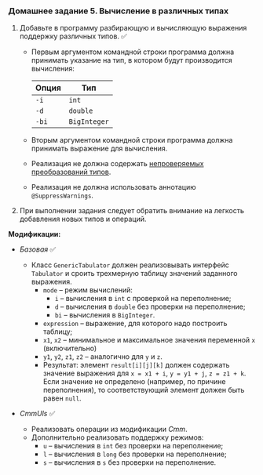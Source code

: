 ### Домашнее задание 5. Вычисление в различных типах

1. Добавьте в программу разбирающую и вычисляющую выражения поддержку различных типов. ✅

   - Первым аргументом командной строки программа должна принимать указание на тип, в котором будут производится вычисления:

     | Опция | Тип          |
     | ----- | ------------ |
     | `-i`  | `int`        |
     | `-d`  | `double`     |
     | `-bi` | `BigInteger` |

   - Вторым аргументом командной строки программа должна принимать выражение для вычисления.

   - Реализация не должна содержать [непроверяемых преобразований типов](http://docs.oracle.com/javase/specs/jls/se8/html/jls-5.html#jls-5.1.9).

   - Реализация не должна использовать аннотацию `@SuppressWarnings`.

2. При выполнении задания следует обратить внимание на легкость добавления новых типов и операций.

**Модификации:**

- _Базовая_ ✅

  - Класс `GenericTabulator` должен реализовывать интерфейс `Tabulator` и сроить трехмерную таблицу значений заданного выражения.
    - `mode` – режим вычислений:
      - `i` – вычисления в `int` с проверкой на переполнение;
      - `d` – вычисления в `double` без проверки на переполнение;
      - `bi` – вычисления в `BigInteger`.
    - `expression` – выражение, для которого надо построить таблицу;
    - `x1`, `x2` – минимальное и максимальное значения переменной `x` (включительно)
    - `y1`, `y2`, `z1`, `z2` – аналогично для `y` и `z`.
    - Результат: элемент `result[i][j][k]` должен содержать значение выражения для `x = x1 + i`, `y = y1 + j`, `z = z1 + k`. Если значение не определено (например, по причине переполнения), то соответствующий элемент должен быть равен `null`.

- _CmmUls_ ✅

  - Реализовать операции из модификации *Cmm*.
  - Дополнительно реализовать поддержку режимов:
    - `u` – вычисления в `int` без проверки на переполнение;
    - `l` – вычисления в `long` без проверки на переполнение;
    - `s` – вычисления в `s` без проверки на переполнение.
